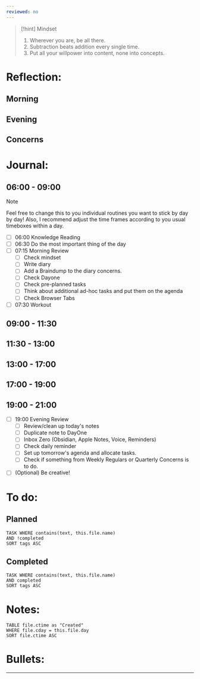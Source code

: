 ```yaml
---
reviewed: no
---
```

> [!hint] Mindset
> 1. Wherever you are, be all there.
> 2. Subtraction beats addition every single time.
> 3. Put all your willpower into content, none into concepts.

# Reflection:

## Morning

## Evening

## Concerns

# Journal:

## 06:00 - 09:00 
> [!note]
> Feel free to change this to you individual routines you want to stick by day by day! Also, I recommend adjust the time frames according to you usual timeboxes within a day.

- [ ] 06:00 Knowledge Reading
- [ ] 06:30 Do the most important thing of the day
- [ ] 07:15 Morning Review
	- [ ] Check mindset
	- [ ] Write diary
	- [ ] Add a Braindump to the diary concerns.
	- [ ] Check Dayone
	- [ ] Check pre-planned tasks
	- [ ] Think about additional ad-hoc tasks and put them on the agenda
	- [ ] Check Browser Tabs
- [ ] 07:30 Workout

## 09:00 - 11:30

## 11:30 - 13:00

## 13:00 - 17:00

## 17:00 - 19:00

## 19:00 - 21:00
- [ ] 19:00 Evening Review
	- [ ] Review/clean up today's notes
	- [ ] Duplicate note to DayOne
	- [ ] Inbox Zero (Obsidian, Apple Notes, Voice, Reminders)
	- [ ] Check daily reminder
	- [ ] Set up tomorrow's agenda and allocate tasks.
	- [ ] Check if something from Weekly Regulars or Quarterly Concerns is to do.
- [ ] (Optional) Be creative! 

# To do:

## Planned
```dataview 
TASK WHERE contains(text, this.file.name)
AND !completed
SORT tags ASC
```
## Completed
```dataview 
TASK WHERE contains(text, this.file.name)
AND completed
SORT tags ASC
```

# Notes:
```dataview 
TABLE file.ctime as "Created" 
WHERE file.cday = this.file.day 
SORT file.ctime ASC 
```

# Bullets:
---